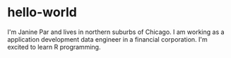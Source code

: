 # hello-world
I'm Janine Par and lives in northern suburbs of Chicago. I am working as a application development data engineer in a financial corporation. I'm excited to learn R programming.
